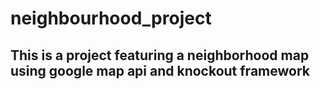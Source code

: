 # neighbourhood_project
## This is a project featuring a neighborhood map using google map api and knockout framework
